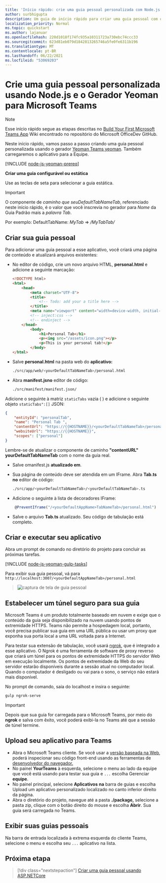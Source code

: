 ```yaml
---
title: 'Início rápido: crie uma guia pessoal personalizada com Node.js e o Gerador Yeoman para Microsoft Teams'
author: surbhigupta
description: Um guia de início rápido para criar uma guia pessoal com o Gerador Yeoman para Microsoft Teams.
localization_priority: Normal
ms.topic: quickstart
ms.author: lajanuar
ms.openlocfilehash: 220d1018f174fc935a10311723a730ebc74ccc33
ms.sourcegitcommit: 623d81eb079d1842813265746a5fe0fe6311b196
ms.translationtype: MT
ms.contentlocale: pt-BR
ms.lasthandoff: 06/22/2021
ms.locfileid: "53069203"
---
```

# <a name="create-a-custom-personal-tab-using-nodejs-and-the-yeoman-generator-for-microsoft-teams"></a>Crie uma guia pessoal personalizada usando Node.js e o Gerador Yeoman para Microsoft Teams

>[!NOTE]
>Esse início rápido segue as etapas descritas no [Build Your First Microsoft Teams App](https://github.com/OfficeDev/generator-teams/wiki/Build-Your-First-Microsoft-Teams-App) Wiki encontrado no repositório do Microsoft OfficeDev GitHub.

Neste início rápido, vamos passo a passo criando uma guia pessoal personalizada usando o gerador [Yeoman Teams yeoman](https://github.com/OfficeDev/generator-teams/wiki/Build-Your-First-Microsoft-Teams-App). Também carregaremos o aplicativo para a Equipe.

[!INCLUDE [node-js-yeoman-prereq](~/includes/tabs/node-js-yeoman-prereq.md)]

**Criar uma guia configurável ou estática**

Use as teclas de seta para selecionar a guia estática.

>[!IMPORTANT]
>O componente de *caminho que seuDefaultTabNameTab*, referenciado neste início rápido, é o valor que você inscrevia no gerador para *Nome* da Guia Padrão mais a *palavra Tab*.
>
>Por exemplo: DefaultTabName: *MyTab*  =>  */MyTabTab/*

## <a name="create-your-personal-tab"></a>Criar sua guia pessoal

Para adicionar uma guia pessoal a esse aplicativo, você criará uma página de conteúdo e atualizará arquivos existentes:

- No editor de código, crie um novo arquivo HTML, **personal.html** e adicione a seguinte marcação:

    ```html
    <!DOCTYPE html>
    <html>
        <head>
            <meta charset="UTF-8">
            <title>
                <!-- Todo: add your a title here -->
            </title>
            <meta name="viewport" content="width=device-width, initial-scale=1.0">
            <!-- inject:css -->
            <!-- endinject -->
        </head>
            <body>
                <h1>Personal Tab</h1>
                <p><img src="/assets/icon.png"></p>
                <p>This is your personal tab!</p>
            </body>
    </html>
    ```

- Salve **personal.html** na pasta web do **aplicativo:**

    ```bash
    ./src/app/web/<yourDefaultTabNameTab>/personal.html
    ```

- Abra **manifest.jsno** editor de código:

    ```bash
    ./src/manifest/manifest.json/
    ```

Adicione o seguinte à matriz `staticTabs` vazia ( ) e adicione o seguinte objeto `staticTabs":[]` JSON:

```json
{
    "entityId": "personalTab",
    "name": "Personal Tab ",
    "contentUrl": "https://{{HOSTNAME}}/<yourDefaultTabNameTab>/personal.html",
    "websiteUrl": "https://{{HOSTNAME}}",
    "scopes": ["personal"]
}

```

Lembre-se de atualizar o componente de caminho **"contentURL"** **yourDefaultTabNameTab** com o nome da guia real.

- Salve omanifest.js **atualizado em**.

- Sua página de conteúdo deve ser atendida em um IFrame. Abra **Tab.ts no** editor de código:

    ```bash
    ./src/app/<yourDefaultTabNameTab>/<yourDefaultTabNameTab>.ts
    ```

- Adicione o seguinte à lista de decoradores IFrame:

    ```typescript
     @PreventIframe("/<yourDefaultAppName>TabNameTab>/personal.html")
    ```

- Salve o arquivo **Tab.ts** atualizado. Seu código de tabulação está completo.

## <a name="build-and-run-your-application"></a>Criar e executar seu aplicativo

Abra um prompt de comando no diretório do projeto para concluir as próximas tarefas.

[!INCLUDE [node-js-yeoman-gulp-tasks](~/includes/tabs/node-js-yeoman-gulp-tasks.md)]

Para exibir sua guia pessoal, vá para `http://localhost:3007/<yourDefaultAppNameTab>/personal.html`

>![captura de tela de guia pessoal](/microsoftteams/platform/assets/images/tab-images/personalTab.PNG)

## <a name="establish-a-secure-tunnel-to-your-tab"></a>Estabelecer um túnel seguro para sua guia

Microsoft Teams é um produto totalmente baseado em nuvem e exige que o conteúdo da guia seja disponibilizado na nuvem usando pontos de extremidade HTTPS. Teams não permite a hospedagem local, portanto, você precisa publicar sua guia em uma URL pública ou usar um proxy que exponha sua porta local a uma URL voltada para a Internet.

Para testar sua extensão de tabulação, você usará [ngrok](https://ngrok.com/docs), que é integrado a esse aplicativo. O Ngrok é uma ferramenta de software de proxy reverso que criará um túnel para os pontos de extremidade HTTPS do servidor Web em execução localmente. Os pontos de extremidade da Web do seu servidor estarão disponíveis durante a sessão atual no computador local. Quando o computador é desligado ou vai para o sono, o serviço não estará mais disponível.

No prompt de comando, saia do localhost e insira o seguinte:

```bash
gulp ngrok-serve
```

> [!IMPORTANT]
> Depois que sua guia for carregada para o Microsoft Teams, por meio do **ngrok** e salva com êxito, você poderá exibi-la no Teams até que a sessão de túnel termine.

## <a name="upload-your-application-to-teams"></a>Upload seu aplicativo para Teams

- Abra o Microsoft Teams cliente. Se você usar a [versão baseada na Web,](https://teams.microsoft.com) poderá inspecionar seu código front-end usando as ferramentas de [desenvolvedor do navegador.](~/tabs/how-to/developer-tools.md)
- No painel **YourTeams** à esquerda, selecione o menu ao lado da equipe que você está usando para testar sua guia e `...` escolha Gerenciar **equipe**.
- No painel principal, selecione **Aplicativos** **na** barra de guias e escolha Upload um aplicativo personalizado localizado no canto inferior direito da página.
- Abra o diretório do projeto, navegue até a pasta **./package,** selecione a pasta zip, clique com o botão direito do mouse e escolha **Abrir**. Sua guia será carregada no Teams.

## <a name="view-your-personal-tabs"></a>Exibir suas guias pessoais

Na barra de entrada localizada à extrema esquerda do cliente Teams, selecione o menu e escolha seu `...` aplicativo na lista.

## <a name="next-step"></a>Próxima etapa

> [!div class="nextstepaction"]
> [Criar uma guia pessoal usando ASP.NETCore](~/tabs/quickstarts/create-personal-tab-dotnet-core.md)
